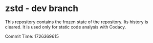 # zstd - dev branch

This repository contains the frozen state of the repository.
Its history is cleared. It is used only for static code
analysis with Codacy.

Commit Time: 1726369615